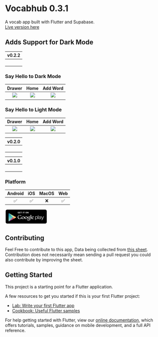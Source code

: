 # Vocabhub 0.3.1                           

A vocab app built with Flutter and Supabase.                    
[Live version here](https://vocabhub.web.app/)

## Adds Support for Dark Mode

|                                                                     v0.2.2                                                                      |
| :---------------------------------------------------------------------------------------------------------------------------------------------: |
| <img src="https://user-images.githubusercontent.com/31410839/125232197-be28a180-e2f9-11eb-82db-980325528b55.png" alt="" style="width: 400px;"/> |

 
### Say Hello to Dark Mode


Drawer             |  Home         |  Add Word
:-------------------------:|:-------------------------:|:-------------------------:
<img src="https://user-images.githubusercontent.com/31410839/125229282-19f02c00-e2f4-11eb-81bc-a561491df733.png" width="450"/>  |  <img src="https://user-images.githubusercontent.com/31410839/125229719-f679b100-e2f4-11eb-8441-d93aa297cee2.png" width="450"/> |  <img src="https://user-images.githubusercontent.com/31410839/125230599-b5829c00-e2f6-11eb-84fd-4f13506b0e99.png" width="420"/>

### Say Hello to Light Mode

Drawer             |  Home         |  Add Word
:-------------------------:|:-------------------------:|:-------------------------:
<img src="https://user-images.githubusercontent.com/31410839/125231492-79503b00-e2f8-11eb-818c-c10fe5338e5d.png" width="420"/>  |  <img src="https://user-images.githubusercontent.com/31410839/125230053-a4855b00-e2f5-11eb-986b-14b1cb26635f.png" width="450"/> |  <img src="https://user-images.githubusercontent.com/31410839/125230060-aa7b3c00-e2f5-11eb-85d9-db65b39d3eba.png" width="450"/>

|                                                                     v0.2.0                                                                      |
| :---------------------------------------------------------------------------------------------------------------------------------------------: |
| <img src="https://user-images.githubusercontent.com/31410839/121843891-b8429f00-cd00-11eb-8fc9-c242b8a6a19c.png" alt="" style="width: 400px;"/> |


|                                                                     v0.1.0                                                                      |
| :---------------------------------------------------------------------------------------------------------------------------------------------: |
| <img src="https://user-images.githubusercontent.com/31410839/120900881-131b2d00-c655-11eb-8c00-6aafade70d29.png" alt="" style="width: 400px;"/> |

### Platform

| Android | iOS | MacOS | Web |
| :-----: | :-: | :---: | :-: |
|   ✅    | ✅  |  ❌   | ✅  |

<a href="https://play.google.com/store/apps/details?id=com.vocabhub.app">
<img src="assets/googleplay.png" height="50">
</a>

## Contributing

Feel Free to contribute to this app, Data being collected from [this sheet](https://docs.google.com/spreadsheets/d/1G1RtQfsEDqHhHP4cgOpO9x_ZtQ1dYa6QrGCq3KFlu50/edit#gid=0). Contribution does not necessarily mean sending a pull request you could also contribute by improving the sheet.

## Getting Started

This project is a starting point for a Flutter application.

A few resources to get you started if this is your first Flutter project:

- [Lab: Write your first Flutter app](https://flutter.dev/docs/get-started/codelab)
- [Cookbook: Useful Flutter samples](https://flutter.dev/docs/cookbook)

For help getting started with Flutter, view our
[online documentation](https://flutter.dev/docs), which offers tutorials,
samples, guidance on mobile development, and a full API reference.
